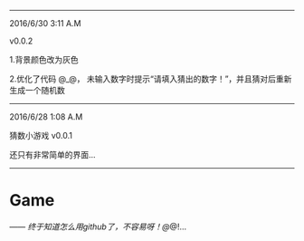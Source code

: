 --------------------------------------

2016/6/30 3:11 A.M

v0.0.2

1.背景颜色改为灰色

2.优化了代码 @_@， 未输入数字时提示“请填入猜出的数字！”，并且猜对后重新生成一个随机数

-----------------------------------------------------------------------------------------------------------------------------------------------

2016/6/28 1:08 A.M

猜数小游戏 v0.0.1

还只有非常简单的界面...

----------------------------------------------------------------------------------------------------

# Game

—_—
终于知道怎么用github了，不容易呀！@_@!...
